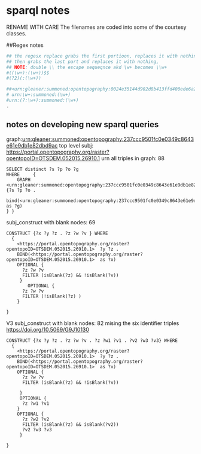 # sparql notes

RENAME WITH CARE
The filenames are coded into some of the courtesy classes.

##Regex notes
```python
## the regesx replace grabs the first portioon, replaces it with nothing,
## then grabs the last part and replaces it with nothing,
## NOTE: double \\ the escape sequeqnce akd \w+ becomes \\w+
#((\w+):(\w+))$$
#(?2)(:(\w+))

##<urn:gleaner:summoned:opentopography:0024e35144d902d8b413ffd400ede6a27efe2146>
# urn:\w+:summoned:(\w+)
#urn:(?:\w+):summoned:(\w+)
.
```


## notes on developing new sparql queries

graph:<urn:gleaner:summoned:opentopography:237ccc9501fc0e0349c8643e61e9db1e82dbd9ac>
top level subj: <https://portal.opentopography.org/raster?opentopoID=OTSDEM.052015.26910.1>
urn all triples in graph: 88

```sparql
SELECT distinct ?s ?p ?o ?g
WHERE     {
    GRAPH <urn:gleaner:summoned:opentopography:237ccc9501fc0e0349c8643e61e9db1e82dbd9ac> {?s ?p ?o .
    bind(<urn:gleaner:summoned:opentopography:237ccc9501fc0e0349c8643e61e9db1e82dbd9ac>   as ?g)
} }
```

subj_construct with blank nodes: 69

```sparql
CONSTRUCT {?x ?y ?z . ?z ?w ?v } WHERE
  {
    <https://portal.opentopography.org/raster?opentopoID=OTSDEM.052015.26910.1>  ?y ?z .
    BIND(<https://portal.opentopography.org/raster?opentopoID=OTSDEM.052015.26910.1>  as ?x)
    OPTIONAL {
      ?z ?w ?v
      FILTER (isBlank(?z) && !isBlank(?v))
     }
        OPTIONAL {
      ?z ?w ?v
      FILTER (!isBlank(?z) )
    }

}
```

V3 subj_construct with blank nodes: 82
mising the six  identifier triples <https://doi.org/10.5069/G9J10130>
```
CONSTRUCT {?x ?y ?z . ?z ?w ?v . ?z ?w1 ?v1 . ?v2 ?w3 ?v3} WHERE
  {
    <https://portal.opentopography.org/raster?opentopoID=OTSDEM.052015.26910.1>  ?y ?z .
    BIND(<https://portal.opentopography.org/raster?opentopoID=OTSDEM.052015.26910.1>  as ?x)
    OPTIONAL {
      ?z ?w ?v
      FILTER (isBlank(?z) && !isBlank(?v))
      
     }
     OPTIONAL {
      ?z ?w1 ?v1     
    }
    OPTIONAL {
      ?z ?w2 ?v2
      FILTER (isBlank(?z) && isBlank(?v2))
      ?v2 ?w3 ?v3
     }

}
```
